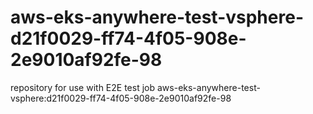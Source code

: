 # aws-eks-anywhere-test-vsphere-d21f0029-ff74-4f05-908e-2e9010af92fe-98
repository for use with E2E test job aws-eks-anywhere-test-vsphere:d21f0029-ff74-4f05-908e-2e9010af92fe-98
